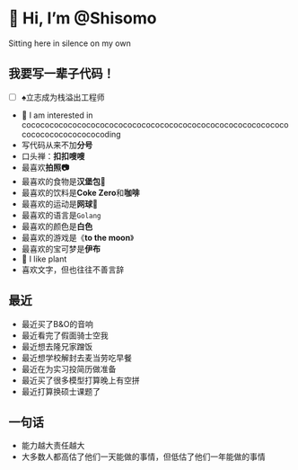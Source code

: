 # 👋 Hi, I’m @Shisomo

Sitting here in silence on my own

## 我要写一辈子代码！

- [ ] ♠︎立志成为栈溢出工程师
- 👀 I am interested in cocococococococococococococococococococococococococococococococococococococoding
- 写代码从来不加**分号**
- 口头禅：**扣扣嗖嗖**
- 最喜欢**拍照📷**
- 最喜欢的食物是**汉堡包🍔**
- 最喜欢的饮料是**Coke Zero**和**咖啡**
- 最喜欢的运动是**网球🎾**
- 最喜欢的语言是`Golang`
- 最喜欢的颜色是**白色**
- 最喜欢的游戏是《**to the moon**》
- 最喜欢的宝可梦是**伊布**
- 🍃 I like plant
- 喜欢文字，但也往往不善言辞


## 最近

- 最近买了B&O的音响
- 最近看完了假面骑士空我
- 最近想去隆兄家蹭饭
- 最近想学校解封去麦当劳吃早餐
- 最近在为实习投简历做准备
- 最近买了很多模型打算晚上有空拼
- 最近打算换硕士课题了


## 一句话

- 能力越大责任越大
- 大多数人都高估了他们一天能做的事情，但低估了他们一年能做的事情
